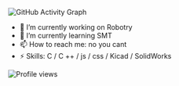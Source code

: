 ![GitHub Activity Graph](https://activity-graph.herokuapp.com/graph?username=AnnaJinK)  

- 🔭 I’m currently working on Robotry 
- 🌱 I’m currently learning SMT 
- 📫 How to reach me: no you cant 
- ⚡ Skills: C / C ++ / js / css / Kicad / SolidWorks

![Profile views](https://gpvc.arturio.dev/AnnaJinK) 

